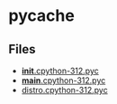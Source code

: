 # __pycache__

## Files

- [__init__.cpython-312.pyc](__init__.cpython-312.pyc)
- [__main__.cpython-312.pyc](__main__.cpython-312.pyc)
- [distro.cpython-312.pyc](distro.cpython-312.pyc)

